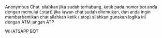 Anonymous Chat.
silahkan jika sudah terhubung, ketik pada nomor bot anda dengan memulai (.start) jika lawan chat sudah ditemukan, dan anda ingin memberhentikan chat silahkan ketik (.stop)
silahkan gunakan logika ini dengan ATM jangan ATP

WHATSAPP BOT
